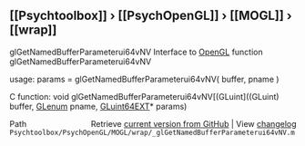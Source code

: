 ## [[Psychtoolbox]] &#8250; [[PsychOpenGL]] &#8250; [[MOGL]] &#8250; [[wrap]]

glGetNamedBufferParameterui64vNV  Interface to [OpenGL](OpenGL) function glGetNamedBufferParameterui64vNV  
  
usage:  params = glGetNamedBufferParameterui64vNV( buffer, pname )  
  
C function:  void glGetNamedBufferParameterui64vNV[(GLuint]((GLuint) buffer, [GLenum](GLenum) pname, [GLuint64EXT](GLuint64EXT)\* params)  




<div class="code_header" style="text-align:right;">
  <span style="float:left;">Path&nbsp;&nbsp;</span> <span class="counter">Retrieve <a href=
  "https://raw.github.com/Psychtoolbox-3/Psychtoolbox-3/beta/Psychtoolbox/PsychOpenGL/MOGL/wrap/_glGetNamedBufferParameterui64vNV.m">current version from GitHub</a> | View <a href=
  "https://github.com/Psychtoolbox-3/Psychtoolbox-3/commits/beta/Psychtoolbox/PsychOpenGL/MOGL/wrap/_glGetNamedBufferParameterui64vNV.m">changelog</a></span>
</div>
<div class="code">
  <code>Psychtoolbox/PsychOpenGL/MOGL/wrap/_glGetNamedBufferParameterui64vNV.m</code>
</div>


